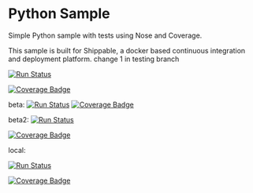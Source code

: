 Python Sample
=====================

Simple Python sample with tests using Nose and Coverage.

This sample is built for Shippable, a docker based continuous integration and deployment platform.
change 1 in testing branch

 [![Run Status](https://api.shippable.com/projects/558b1fbaedd7f2c05238735d/badge?branch=noMatrix)](https://app.shippable.com/projects/558b1fbaedd7f2c05238735d) 

 [![Coverage Badge](https://api.shippable.com/projects/558b1fbaedd7f2c05238735d/coverageBadge?branch=noMatrix)](https://app.shippable.com/projects/558b1fbaedd7f2c05238735d) 


beta:
 [![Run Status](https://apibeta.shippable.com/projects/564e6fb2d78fc6fc59652b5e/badge?branch=noMatrix)](https://beta.shippable.com/projects/564e6fb2d78fc6fc59652b5e) 
 [![Coverage Badge](https://apibeta.shippable.com/projects/564e6fb2d78fc6fc59652b5e/coverageBadge?branch=noMatrix)](https://beta.shippable.com/projects/564e6fb2d78fc6fc59652b5e) 

beta2:
 [![Run Status](https://api.qhode.com/projects/57d1e17c5aae6c100052a705/badge?branch=noMatrix)](https://qhode.com/projects/57d1e17c5aae6c100052a705) 
 
 [![Coverage Badge](https://api.qhode.com/projects/57d1e17c5aae6c100052a705/coverageBadge?branch=noMatrix)](https://qhode.com/projects/57d1e17c5aae6c100052a705) 

local:

[![Run Status](http://172.17.42.1:50000/projects/57e2ccdda2052818009345e9/badge?branch=noMatrix)](http://localhost:50001/projects/57e2ccdda2052818009345e9)

[![Coverage Badge](http://172.17.42.1:50000/projects/57e2ccdda2052818009345e9/coverageBadge?branch=noMatrix)](http://localhost:50001/projects/57e2ccdda2052818009345e9)

